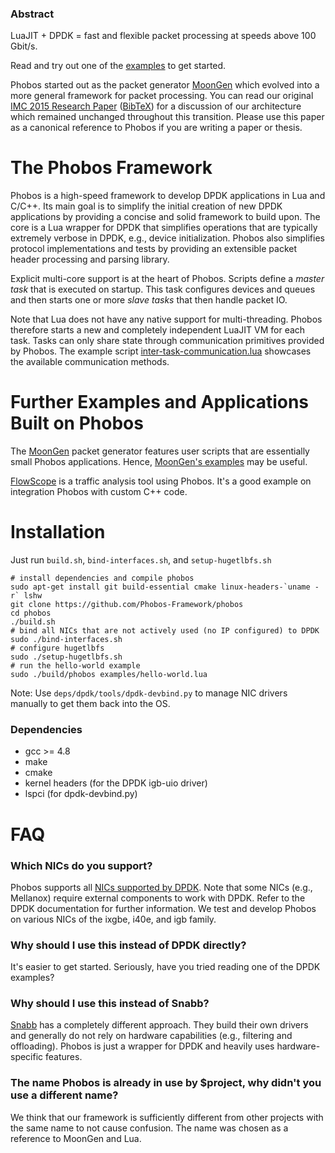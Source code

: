 ### Abstract
LuaJIT + DPDK = fast and flexible packet processing at speeds above 100 Gbit/s.

Read and try out one of the [examples](https://github.com/Phobos-Framework/phobos/tree/master/examples) to get started.

Phobos started out as the packet generator [MoonGen](https://github.com/emmericp/MoonGen) which evolved into a more general framework for packet processing.
You can read our original [IMC 2015 Research Paper](http://www.net.in.tum.de/fileadmin/bibtex/publications/papers/MoonGen_IMC2015.pdf) ([BibTeX](http://www.net.in.tum.de/fileadmin/bibtex/publications/papers/MoonGen_IMC2015-BibTeX.txt)) for a discussion of our architecture which remained unchanged throughout this transition.
Please use this paper as a canonical reference to Phobos if you are writing a paper or thesis.



# The Phobos Framework
Phobos is a high-speed framework to develop DPDK applications in Lua and C/C++.
Its main goal is to simplify the initial creation of new DPDK applications by providing a concise and solid framework to build upon.
The core is a Lua wrapper for DPDK that simplifies operations that are typically extremely verbose in DPDK, e.g., device initialization.
Phobos also simplifies protocol implementations and tests by providing an extensible packet header processing and parsing library.

Explicit multi-core support is at the heart of Phobos.
Scripts define a *master task* that is executed on startup.
This task configures devices and queues and then starts one or more *slave tasks* that then handle packet IO.

Note that Lua does not have any native support for multi-threading.
Phobos therefore starts a new and completely independent LuaJIT VM for each task.
Tasks can only share state through communication primitives provided by Phobos.
The example script [inter-task-communication.lua](https://github.com/Phobos-Framework/phobos/blob/master/examples/inter-task-communication.lua?ts=4) showcases the available communication methods.

# Further Examples and Applications Built on Phobos
The [MoonGen](https://github.com/emmericp/MoonGen) packet generator features user scripts that are essentially small Phobos applications.
Hence, [MoonGen's examples](https://github.com/emmericp/MoonGen/blob/master/examples) may be useful.

[FlowScope](https://github.com/emmericp/FlowScope) is a traffic analysis tool using Phobos. It's a good example on integration Phobos with custom C++ code.

# Installation

Just run `build.sh`, `bind-interfaces.sh`, and `setup-hugetlbfs.sh`

```
# install dependencies and compile phobos
sudo apt-get install git build-essential cmake linux-headers-`uname -r` lshw
git clone https://github.com/Phobos-Framework/phobos
cd phobos
./build.sh
# bind all NICs that are not actively used (no IP configured) to DPDK
sudo ./bind-interfaces.sh
# configure hugetlbfs
sudo ./setup-hugetlbfs.sh
# run the hello-world example
sudo ./build/phobos examples/hello-world.lua
```

Note: Use `deps/dpdk/tools/dpdk-devbind.py` to manage NIC drivers manually to get them back into the OS.

### Dependencies
* gcc >= 4.8
* make
* cmake
* kernel headers (for the DPDK igb-uio driver)
* lspci (for dpdk-devbind.py)

# FAQ

### Which NICs do you support?
Phobos supports all [NICs supported by DPDK](http://dpdk.org/doc/nics).
Note that some NICs (e.g., Mellanox) require external components to work with DPDK.
Refer to the DPDK documentation for further information.
We test and develop Phobos on various NICs of the ixgbe, i40e, and igb family.

### Why should I use this instead of DPDK directly?
It's easier to get started. Seriously, have you tried reading one of the DPDK examples?

### Why should I use this instead of Snabb?
[Snabb](https://github.com/snabbco/snabb) has a completely different approach.
They build their own drivers and generally do not rely on hardware capabilities (e.g., filtering and offloading).
Phobos is just a wrapper for DPDK and heavily uses hardware-specific features.

### The name Phobos is already in use by $project, why didn't you use a different name?
We think that our framework is sufficiently different from other projects with the same name to not cause confusion.
The name was chosen as a reference to MoonGen and Lua.
